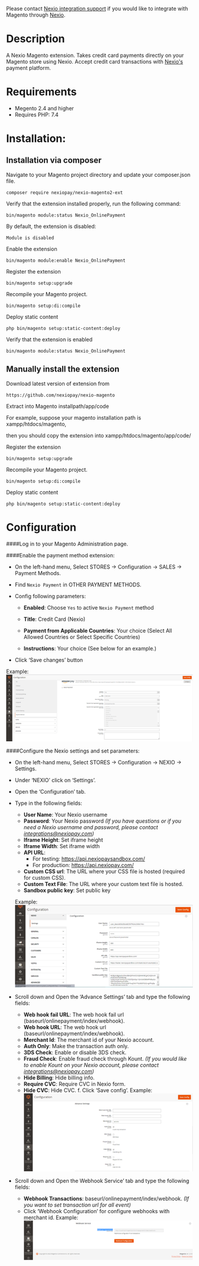 Please contact [Nexio integration support](nexiointegrations.slack.com)
if you would like to integrate with Magento through [Nexio](nexiohub.com).

# Description

A Nexio Magento extension. Takes credit card payments directly on your Magento store using Nexio.
Accept credit card transactions with [Nexio's](https://nexiopay.com/) payment platform. 

# Requirements
- Megento 2.4 and higher
- Requires PHP: 7.4

# Installation:

## Installation via composer

Navigate to your Magento project directory and update your composer.json file. 
```
composer require nexiopay/nexio-magento2-ext
```

Verify that the extension installed properly, run the following command: 
```
bin/magento module:status Nexio_OnlinePayment
```

By default, the extension is disabled:
```
Module is disabled
```

Enable the extension
```
bin/magento module:enable Nexio_OnlinePayment
```

Register the extension
```
bin/magento setup:upgrade
```


Recompile your Magento project.
```
bin/magento setup:di:compile
```

Deploy static content
```
php bin/magento setup:static-content:deploy
```

Verify that the extension is enabled
```
bin/magento module:status Nexio_OnlinePayment
```

## Manually install the extension

Download latest version of extension from 
```
https://github.com/nexiopay/nexio-magento
```

Extract into Magento installpath/app/code

For example, suppose your magento installation path is xampp/htdocs/magento, 

then you should copy the extension into xampp/htdocs/magento/app/code/

Register the extension
```
bin/magento setup:upgrade
```


Recompile your Magento project.
```
bin/magento setup:di:compile
```

Deploy static content
```
php bin/magento setup:static-content:deploy
```


# Configuration

####Log in to your Magento Administration page.

####Enable the payment method extension:

   - On the left-hand menu, Select STORES -> Configuration -> SALES -> Payment Methods.

   - Find `Nexio Payment` in OTHER PAYMENT METHODS.
 
   - Config following parameters:
   
     - **Enabled**: Choose `Yes` to active  `Nexio Payment` method
   
     - **Title**: Credit Card (Nexio)
   
     - **Payment from Applicable Countries**: Your choice (Select All Allowed Countries or Select Specific Countries)
   
     - **Instructions**: Your choice (See below for an example.)
   
   - Click ‘Save changes’ button
    
Example:
![Payment methods example](screenshots/paymentMethods.png)

####Configure the Nexio settings and set parameters:

   - On the left-hand menu, Select STORES -> Configuration -> NEXIO -> Settings.
   - Under ‘NEXIO’ click on ‘Settings’.
   - Open the ‘Configuration’ tab.
   - Type in the following fields:
        - **User Name**: Your Nexio username
        - **Password**: Your Nexio password
        _(If you have questions or if you need a Nexio username and password, please contact integrations@nexiopay.com)_
        - **Iframe Height**: Set iframe height
        - **Iframe Width**: Set iframe width
        - **API URL**:
            - For testing: https://api.nexiopaysandbox.com/
            - For production: https://api.nexiopay.com/
        - **Custom CSS url**: The URL where your CSS file is hosted (required for custom CSS).
        - **Custom Text File**: The URL where your custom text file is hosted.
        - **Sandbox public key**: Set public key

     Example:
    ![Payment methods example](screenshots/paymentMethodSettings1.png)


   - Scroll down and Open the ‘Advance Settings’ tab and type the following fields:
        - **Web hook fail URL**: The web hook fail url (baseurl/onlinepayment/index/webhook).
        - **Web hook URL**: The web hook url (baseurl/onlinepayment/index/webhook).
        - **Merchant Id**: The merchant id of your Nexio account.
        - **Auth Only**: Make the transaction auth only.
        - **3DS Check**: Enable or disable 3DS check.
        - **Fraud Check**: Enable fraud check through Kount.
            _(If you would like to enable Kount on your Nexio account, please contact integrations@nexiopay.com)_
        - **Hide Billing**: Hide billing info.
        - **Require CVC**: Require CVC in Nexio form.
        - **Hide CVC**: Hide CVC.
    f. Click ‘Save config’.
    Example:
    ![Payment methods example](screenshots/paymentMethodSettings2.png)


   - Scroll down and Open the Webhook Service’ tab and type the following fields:
        - **Webhook Transactions**: baseurl/onlinepayment/index/webhook.
             _(If you want to set transaction url for all event)_
        - Click ‘Webhook Configuration’ for configure webhooks with merchant id.
    Example:
    ![Payment methods example](screenshots/paymentMethodSettings3.png)

